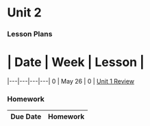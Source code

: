 # Unit 2

### Lesson Plans

 # |  Date | Week | Lesson |
|---|---|---|---|
0 | May 26 | 0 | [Unit 1 Review](lessons/0_Review.md)

### Homework

| Due Date | Homework|
|---|---|
